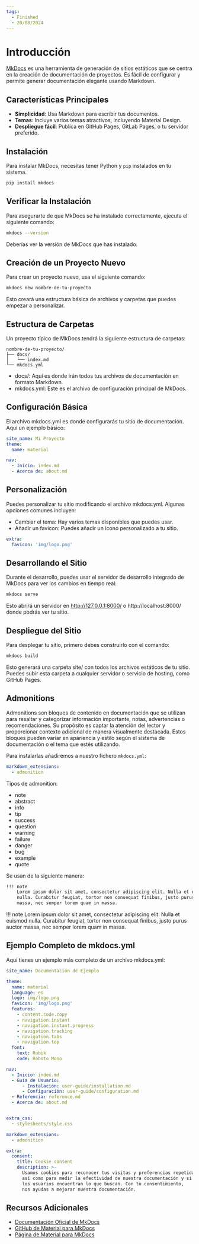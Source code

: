```yaml
---
tags:
  - Finished
  - 20/08/2024
---
```


# Introducción

[MkDocs](https://www.mkdocs.org/) es una herramienta de generación de sitios estáticos que se centra en la creación de
documentación de proyectos. Es fácil de configurar y permite generar documentación elegante usando Markdown.

## Características Principales

- **Simplicidad**: Usa Markdown para escribir tus documentos.
- **Temas**: Incluye varios temas atractivos, incluyendo Material Design.
- **Despliegue fácil**: Publica en GitHub Pages, GitLab Pages, o tu servidor preferido.

## Instalación

Para instalar MkDocs, necesitas tener Python y `pip` instalados en tu sistema.

```bash
pip install mkdocs
```

## Verificar la Instalación

Para asegurarte de que MkDocs se ha instalado correctamente, ejecuta el siguiente comando:

```bash
mkdocs --version
```

Deberías ver la versión de MkDocs que has instalado.

## Creación de un Proyecto Nuevo

Para crear un proyecto nuevo, usa el siguiente comando:

```bash
mkdocs new nombre-de-tu-proyecto
```

Esto creará una estructura básica de archivos y carpetas que puedes empezar a personalizar.

## Estructura de Carpetas

Un proyecto típico de MkDocs tendrá la siguiente estructura de carpetas:

```shell
nombre-de-tu-proyecto/
├── docs/
│   └── index.md
└── mkdocs.yml
```

- docs/: Aquí es donde irán todos tus archivos de documentación en formato Markdown.
- mkdocs.yml: Este es el archivo de configuración principal de MkDocs.

## Configuración Básica

El archivo mkdocs.yml es donde configurarás tu sitio de documentación. Aquí un ejemplo básico:

```yaml
site_name: Mi Proyecto
theme:
  name: material

nav:
  - Inicio: index.md
  - Acerca de: about.md
```

## Personalización

Puedes personalizar tu sitio modificando el archivo mkdocs.yml. Algunas opciones comunes incluyen:

- Cambiar el tema: Hay varios temas disponibles que puedes usar.
- Añadir un favicon: Puedes añadir un ícono personalizado a tu sitio.

```yaml
extra:
  favicon: 'img/logo.png'
```

## Desarrollando el Sitio

Durante el desarrollo, puedes usar el servidor de desarrollo integrado de MkDocs para ver los cambios en tiempo real:

```bash
mkdocs serve
```

Esto abrirá un servidor en http://127.0.0.1:8000/ o http://localhost:8000/ donde podrás ver tu sitio.

## Despliegue del Sitio

Para desplegar tu sitio, primero debes construirlo con el comando:

```bash
mkdocs build
```

Esto generará una carpeta site/ con todos los archivos estáticos de tu sitio. Puedes subir esta carpeta a cualquier
servidor o servicio de hosting, como GitHub Pages.

## Admonitions

Admonitions son bloques de contenido en documentación que se utilizan para resaltar y categorizar información
importante, notas, advertencias o recomendaciones. Su propósito es captar la atención del lector y proporcionar contexto
adicional de manera visualmente destacada. Estos bloques pueden variar en apariencia y estilo según el sistema de
documentación o el tema que estés utilizando.

Para instalarlas añadiremos a nuestro fichero `mkdocs.yml`:

```yml
markdown_extensions:
  - admonition
```

Tipos de admonition:
  - note
  - abstract
  - info
  - tip
  - success
  - question
  - warning
  - failure
  - danger
  - bug
  - example
  - quote

Se usan de la siguiente manera:

```markdown
!!! note
    Lorem ipsum dolor sit amet, consectetur adipiscing elit. Nulla et euismod
    nulla. Curabitur feugiat, tortor non consequat finibus, justo purus auctor
    massa, nec semper lorem quam in massa.
```

!!! note
    Lorem ipsum dolor sit amet, consectetur adipiscing elit. Nulla et euismod
    nulla. Curabitur feugiat, tortor non consequat finibus, justo purus auctor
    massa, nec semper lorem quam in massa.

## Ejemplo Completo de mkdocs.yml

Aquí tienes un ejemplo más completo de un archivo mkdocs.yml:

```yaml
site_name: Documentación de Ejemplo

theme:
  name: material
  language: es
  logo: img/logo.png
  favicon: 'img/logo.png'
  features:
    - content.code.copy
    - navigation.instant
    - navigation.instant.progress
    - navigation.tracking
    - navigation.tabs
    - navigation.top
  font:
    text: Rubik
    code: Roboto Mono

nav:
  - Inicio: index.md
  - Guía de Usuario:
      - Instalación: user-guide/installation.md
      - Configuración: user-guide/configuration.md
  - Referencia: reference.md
  - Acerca de: about.md


extra_css:
  - stylesheets/style.css

markdown_extensions:
  - admonition

extra:
  consent:
    title: Cookie consent
    description: >-
      Usamos cookies para reconocer tus visitas y preferencias repetidas, 
      así como para medir la efectividad de nuestra documentación y si 
      los usuarios encuentran lo que buscan. Con tu consentimiento, 
      nos ayudas a mejorar nuestra documentación.
```

## Recursos Adicionales

- [Documentación Oficial de MkDocs](https://www.mkdocs.org/)
- [GitHub de Material para MkDocs](https://github.com/squidfunk/mkdocs-material)
- [Página de Material para MkDocs](https://squidfunk.github.io/mkdocs-material/)
